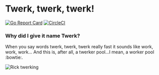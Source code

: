 
# Twerk, twerk, twerk!

[![Go Report Card](https://goreportcard.com/badge/github.com/Vizualni/twerk)](https://goreportcard.com/report/github.com/Vizualni/twerk)
[![CircleCI](https://circleci.com/gh/Vizualni/twerk/tree/master.svg?style=shield)](https://circleci.com/gh/Vizualni/twerk/tree/master)

### Why did I give it name Twerk?

When you say words twerk, twerk, twerk really fast it sounds like work, work, work...
And this is, after all, a twerker pool...I mean, a worker pool :bowtie:.

![Rick twerking](https://media.giphy.com/media/9homx4dDO6qu4/giphy.gif)
